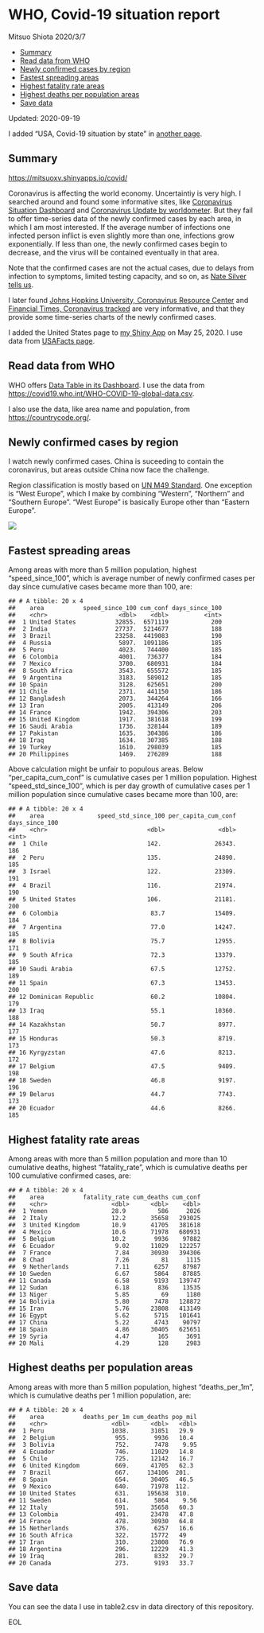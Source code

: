 WHO, Covid-19 situation report
================
Mitsuo Shiota
2020/3/7

  - [Summary](#summary)
  - [Read data from WHO](#read-data-from-who)
  - [Newly confirmed cases by region](#newly-confirmed-cases-by-region)
  - [Fastest spreading areas](#fastest-spreading-areas)
  - [Highest fatality rate areas](#highest-fatality-rate-areas)
  - [Highest deaths per population
    areas](#highest-deaths-per-population-areas)
  - [Save data](#save-data)

Updated: 2020-09-19

I added “USA, Covid-19 situation by state” in [another page](USA.md).

## Summary

<https://mitsuoxv.shinyapps.io/covid/>

Coronavirus is affecting the world economy. Uncertaintiy is very high. I
searched around and found some informative sites, like [Coronavirus
Situation
Dashboard](https://who.maps.arcgis.com/apps/opsdashboard/index.html#/c88e37cfc43b4ed3baf977d77e4a0667)
and [Coronavirus Update by
worldometer](https://www.worldometers.info/coronavirus/). But they fail
to offer time-series data of the newly confirmed cases by each area, in
which I am most interested. If the average number of infections one
infected person inflict is even slightly more than one, infections grow
exponentially. If less than one, the newly confirmed cases begin to
decrease, and the virus will be contained eventually in that area.

Note that the confirmed cases are not the actual cases, due to delays
from infection to symptoms, limited testing capacity, and so on, as
[Nate Silver tells
us](https://fivethirtyeight.com/features/coronavirus-case-counts-are-meaningless/).

I later found [Johns Hopkins University, Coronavirus Resource
Center](https://coronavirus.jhu.edu/) and [Financial Times, Coronavirus
tracked](https://www.ft.com/content/a26fbf7e-48f8-11ea-aeb3-955839e06441)
are very informative, and that they provide some time-series charts of
the newly confirmed cases.

I added the United States page to [my Shiny
App](https://mitsuoxv.shinyapps.io/covid/) on May 25, 2020. I use data
from [USAFacts
page](https://usafacts.org/visualizations/coronavirus-covid-19-spread-map/).

## Read data from WHO

WHO offers [Data Table in its Dashboard](https://covid19.who.int/table).
I use the data from
<https://covid19.who.int/WHO-COVID-19-global-data.csv>.

I also use the data, like area name and population, from
<https://countrycode.org/>.

## Newly confirmed cases by region

I watch newly confirmed cases. China is suceeding to contain the
coronavirus, but areas outside China now face the challenge.

Region classification is mostly based on [UN M49
Standard](https://unstats.un.org/unsd/methodology/m49/). One exception
is “West Europe”, which I make by combining “Western”, “Northern” and
“Southern Europe”. “West Europe” is basically Europe other than
“Eastern Europe”.

![](README_files/figure-gfm/chart-1.png)<!-- -->

## Fastest spreading areas

Among areas with more than 5 million population, highest
“speed\_since\_100”, which is average number of newly confirmed cases
per day since cumulative cases became more than 100, are:

    ## # A tibble: 20 x 4
    ##    area           speed_since_100 cum_conf days_since_100
    ##    <chr>                    <dbl>    <dbl>          <int>
    ##  1 United States           32855.  6571119            200
    ##  2 India                   27737.  5214677            188
    ##  3 Brazil                  23258.  4419083            190
    ##  4 Russia                   5897.  1091186            185
    ##  5 Peru                     4023.   744400            185
    ##  6 Colombia                 4001.   736377            184
    ##  7 Mexico                   3700.   680931            184
    ##  8 South Africa             3543.   655572            185
    ##  9 Argentina                3183.   589012            185
    ## 10 Spain                    3128.   625651            200
    ## 11 Chile                    2371.   441150            186
    ## 12 Bangladesh               2073.   344264            166
    ## 13 Iran                     2005.   413149            206
    ## 14 France                   1942.   394306            203
    ## 15 United Kingdom           1917.   381618            199
    ## 16 Saudi Arabia             1736.   328144            189
    ## 17 Pakistan                 1635.   304386            186
    ## 18 Iraq                     1634.   307385            188
    ## 19 Turkey                   1610.   298039            185
    ## 20 Philippines              1469.   276289            188

Above calculation might be unfair to populous areas. Below
“per\_capita\_cum\_conf” is cumulative cases per 1 million population.
Highest “speed\_std\_since\_100”, which is per day growth of cumulative
cases per 1 million population since cumulative cases became more than
100, are:

    ## # A tibble: 20 x 4
    ##    area               speed_std_since_100 per_capita_cum_conf days_since_100
    ##    <chr>                            <dbl>               <dbl>          <int>
    ##  1 Chile                            142.               26343.            186
    ##  2 Peru                             135.               24890.            185
    ##  3 Israel                           122.               23309.            191
    ##  4 Brazil                           116.               21974.            190
    ##  5 United States                    106.               21181.            200
    ##  6 Colombia                          83.7              15409.            184
    ##  7 Argentina                         77.0              14247.            185
    ##  8 Bolivia                           75.7              12955.            171
    ##  9 South Africa                      72.3              13379.            185
    ## 10 Saudi Arabia                      67.5              12752.            189
    ## 11 Spain                             67.3              13453.            200
    ## 12 Dominican Republic                60.2              10804.            179
    ## 13 Iraq                              55.1              10360.            188
    ## 14 Kazakhstan                        50.7               8977.            177
    ## 15 Honduras                          50.3               8719.            173
    ## 16 Kyrgyzstan                        47.6               8213.            172
    ## 17 Belgium                           47.5               9409.            198
    ## 18 Sweden                            46.8               9197.            196
    ## 19 Belarus                           44.7               7743.            173
    ## 20 Ecuador                           44.6               8266.            185

## Highest fatality rate areas

Among areas with more than 5 million population and more than 10
cumulative deaths, highest “fatality\_rate”, which is cumulative deaths
per 100 cumulative confirmed cases, are:

    ## # A tibble: 20 x 4
    ##    area           fatality_rate cum_deaths cum_conf
    ##    <chr>                  <dbl>      <dbl>    <dbl>
    ##  1 Yemen                  28.9         586     2026
    ##  2 Italy                  12.2       35658   293025
    ##  3 United Kingdom         10.9       41705   381618
    ##  4 Mexico                 10.6       71978   680931
    ##  5 Belgium                10.2        9936    97882
    ##  6 Ecuador                 9.02      11029   122257
    ##  7 France                  7.84      30930   394306
    ##  8 Chad                    7.26         81     1115
    ##  9 Netherlands             7.11       6257    87987
    ## 10 Sweden                  6.67       5864    87885
    ## 11 Canada                  6.58       9193   139747
    ## 12 Sudan                   6.18        836    13535
    ## 13 Niger                   5.85         69     1180
    ## 14 Bolivia                 5.80       7478   128872
    ## 15 Iran                    5.76      23808   413149
    ## 16 Egypt                   5.62       5715   101641
    ## 17 China                   5.22       4743    90797
    ## 18 Spain                   4.86      30405   625651
    ## 19 Syria                   4.47        165     3691
    ## 20 Mali                    4.29        128     2983

## Highest deaths per population areas

Among areas with more than 5 million population, highest
“deaths\_per\_1m”, which is cumulative deaths per 1 million
population, are:

    ## # A tibble: 20 x 4
    ##    area           deaths_per_1m cum_deaths pop_mil
    ##    <chr>                  <dbl>      <dbl>   <dbl>
    ##  1 Peru                   1038.      31051   29.9 
    ##  2 Belgium                 955.       9936   10.4 
    ##  3 Bolivia                 752.       7478    9.95
    ##  4 Ecuador                 746.      11029   14.8 
    ##  5 Chile                   725.      12142   16.7 
    ##  6 United Kingdom          669.      41705   62.3 
    ##  7 Brazil                  667.     134106  201.  
    ##  8 Spain                   654.      30405   46.5 
    ##  9 Mexico                  640.      71978  112.  
    ## 10 United States           631.     195638  310.  
    ## 11 Sweden                  614.       5864    9.56
    ## 12 Italy                   591.      35658   60.3 
    ## 13 Colombia                491.      23478   47.8 
    ## 14 France                  478.      30930   64.8 
    ## 15 Netherlands             376.       6257   16.6 
    ## 16 South Africa            322.      15772   49   
    ## 17 Iran                    310.      23808   76.9 
    ## 18 Argentina               296.      12229   41.3 
    ## 19 Iraq                    281.       8332   29.7 
    ## 20 Canada                  273.       9193   33.7

## Save data

You can see the data I use in table2.csv in data directory of this
repository.

EOL
